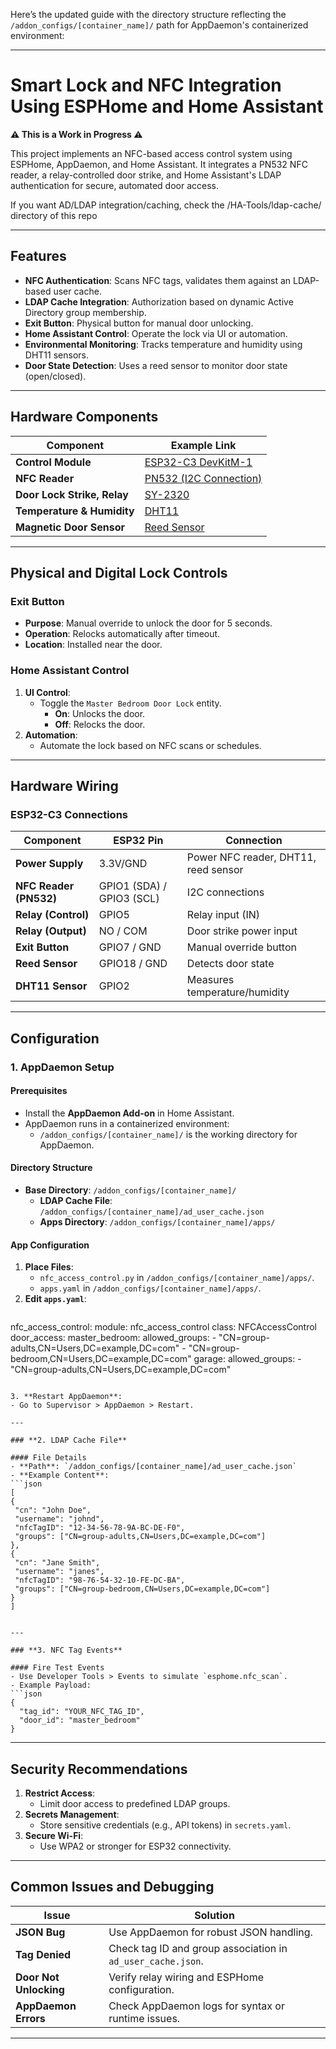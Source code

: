 Here’s the updated guide with the directory structure reflecting the `/addon_configs/[container_name]/` path for AppDaemon's containerized environment:

---

# **Smart Lock and NFC Integration Using ESPHome and Home Assistant**

**⚠️ This is a Work in Progress ⚠️**

This project implements an NFC-based access control system using ESPHome, AppDaemon, and Home Assistant. It integrates a PN532 NFC reader, a relay-controlled door strike, and Home Assistant's LDAP authentication for secure, automated door access.

If you want AD/LDAP integration/caching, check the /HA-Tools/ldap-cache/ directory of this repo

---

## **Features**

- **NFC Authentication**: Scans NFC tags, validates them against an LDAP-based user cache.
- **LDAP Cache Integration**: Authorization based on dynamic Active Directory group membership.
- **Exit Button**: Physical button for manual door unlocking.
- **Home Assistant Control**: Operate the lock via UI or automation.
- **Environmental Monitoring**: Tracks temperature and humidity using DHT11 sensors.
- **Door State Detection**: Uses a reed sensor to monitor door state (open/closed).

---

## **Hardware Components**

| Component                     | Example Link                                  |
|-------------------------------|-----------------------------------------------|
| **Control Module**            | [ESP32-C3 DevKitM-1](https://www.amazon.com/dp/B0CNGH75XD) |
| **NFC Reader**                | [PN532 (I2C Connection)](https://www.amazon.com/dp/B0DDKX2JCD) |
| **Door Lock Strike, Relay**   | [SY-2320](https://www.amazon.com/dp/B0BRM9YDJB) |
| **Temperature & Humidity**    | [DHT11](https://www.amazon.com/dp/B092M8GSTD) |
| **Magnetic Door Sensor**      | [Reed Sensor](https://www.amazon.com/dp/B0DKW7K26G) |

---

## **Physical and Digital Lock Controls**

### **Exit Button**
- **Purpose**: Manual override to unlock the door for 5 seconds.
- **Operation**: Relocks automatically after timeout.
- **Location**: Installed near the door.

### **Home Assistant Control**
1. **UI Control**:
   - Toggle the `Master Bedroom Door Lock` entity.
     - **On**: Unlocks the door.
     - **Off**: Relocks the door.
2. **Automation**:
   - Automate the lock based on NFC scans or schedules.

---

## **Hardware Wiring**

### **ESP32-C3 Connections**

| Component          | ESP32 Pin  | Connection |
|---------------------|------------|------------|
| **Power Supply**    | 3.3V/GND   | Power NFC reader, DHT11, reed sensor |
| **NFC Reader (PN532)** | GPIO1 (SDA) / GPIO3 (SCL) | I2C connections |
| **Relay (Control)** | GPIO5      | Relay input (IN) |
| **Relay (Output)**  | NO / COM   | Door strike power input |
| **Exit Button**     | GPIO7 / GND| Manual override button |
| **Reed Sensor**     | GPIO18 / GND | Detects door state |
| **DHT11 Sensor**    | GPIO2      | Measures temperature/humidity |

---

## **Configuration**

### **1. AppDaemon Setup**

#### Prerequisites
- Install the **AppDaemon Add-on** in Home Assistant.
- AppDaemon runs in a containerized environment:
  - `/addon_configs/[container_name]/` is the working directory for AppDaemon.

#### Directory Structure
- **Base Directory**: `/addon_configs/[container_name]/`
  - **LDAP Cache File**: `/addon_configs/[container_name]/ad_user_cache.json`
  - **Apps Directory**: `/addon_configs/[container_name]/apps/`

#### App Configuration
1. **Place Files**:
   - `nfc_access_control.py` in `/addon_configs/[container_name]/apps/`.
   - `apps.yaml` in `/addon_configs/[container_name]/apps/`.
2. **Edit `apps.yaml`**:
   ```yaml
nfc_access_control:
  module: nfc_access_control
  class: NFCAccessControl
  door_access:
    master_bedroom:
      allowed_groups:
        - "CN=group-adults,CN=Users,DC=example,DC=com"
        - "CN=group-bedroom,CN=Users,DC=example,DC=com"
    garage:
      allowed_groups:
        - "CN=group-adults,CN=Users,DC=example,DC=com"

   ```

3. **Restart AppDaemon**:
   - Go to Supervisor > AppDaemon > Restart.

---

### **2. LDAP Cache File**

#### File Details
- **Path**: `/addon_configs/[container_name]/ad_user_cache.json`
- **Example Content**:
   ```json
[
  {
    "cn": "John Doe",
    "username": "johnd",
    "nfcTagID": "12-34-56-78-9A-BC-DE-F0",
    "groups": ["CN=group-adults,CN=Users,DC=example,DC=com"]
  },
  {
    "cn": "Jane Smith",
    "username": "janes",
    "nfcTagID": "98-76-54-32-10-FE-DC-BA",
    "groups": ["CN=group-bedroom,CN=Users,DC=example,DC=com"]
  }
]


---

### **3. NFC Tag Events**

#### Fire Test Events
- Use Developer Tools > Events to simulate `esphome.nfc_scan`.
- Example Payload:
   ```json
   {
     "tag_id": "YOUR_NFC_TAG_ID",
     "door_id": "master_bedroom"
   }
   ```

---

## **Security Recommendations**

1. **Restrict Access**:
   - Limit door access to predefined LDAP groups.
2. **Secrets Management**:
   - Store sensitive credentials (e.g., API tokens) in `secrets.yaml`.
3. **Secure Wi-Fi**:
   - Use WPA2 or stronger for ESP32 connectivity.

---

## **Common Issues and Debugging**

| Issue                 | Solution                                          |
|------------------------|--------------------------------------------------|
| **JSON Bug**           | Use AppDaemon for robust JSON handling.          |
| **Tag Denied**         | Check tag ID and group association in `ad_user_cache.json`. |
| **Door Not Unlocking** | Verify relay wiring and ESPHome configuration.   |
| **AppDaemon Errors**   | Check AppDaemon logs for syntax or runtime issues. |

---


